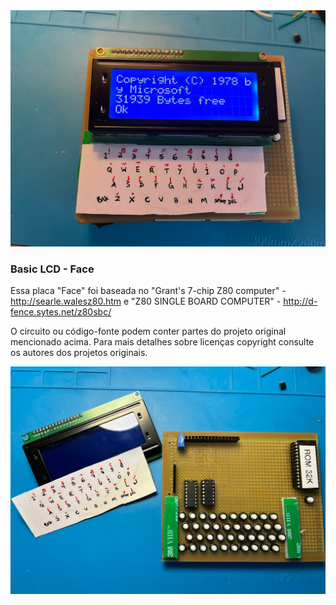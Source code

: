 <img src="https://github.com/diego123cruz/Z80Mini/blob/main/Basic%20LCD%20-%20Face/BasicLCD-Face.jpeg" title="Z80Mini BaseBoard" alt="Z80Mini BaseBoard">

### Basic LCD - Face

Essa placa "Face" foi baseada no "Grant's 7-chip Z80 computer" - http://searle.walesz80.htm e "Z80 SINGLE BOARD COMPUTER" - http://d-fence.sytes.net/z80sbc/

O circuito ou código-fonte podem conter partes do projeto original mencionado acima. Para mais detalhes sobre licenças copyright consulte os autores dos projetos originais.


![Z80Mini](https://github.com/diego123cruz/Z80Mini/blob/main/Basic%20LCD%20-%20Face/BasicLCDParts-Face.jpeg)



